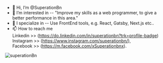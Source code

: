 - 👋 Hi, I’m @SuperationBn
- 👀 I’m interested in -- "Improve my skills as a web programmer, to give a better performance in this area."
- 🌱 I specialize in -- Use FrontEnd tools, e.g. React, Gatsby, Next.js etc..
- 📫 How to reach me </br>
  Linkedin >> (https://do.linkedin.com/in/superationbn?trk=profile-badge) </br>
  Instagram >> (https://www.instagram.com/superationbn/), </br>
  Facebook >> (https://m.facebook.com/xSuperationbnx).

<!---
SuperationBn/SuperationBn is a ✨ special ✨ repository because its `README.md` (this file) appears on your GitHub profile.
You can click the Preview link to take a look at your changes.
--->
![superationBn](https://user-images.githubusercontent.com/107477446/173570344-714511f2-0be0-4779-a1b1-8c1ed9743712.png)
